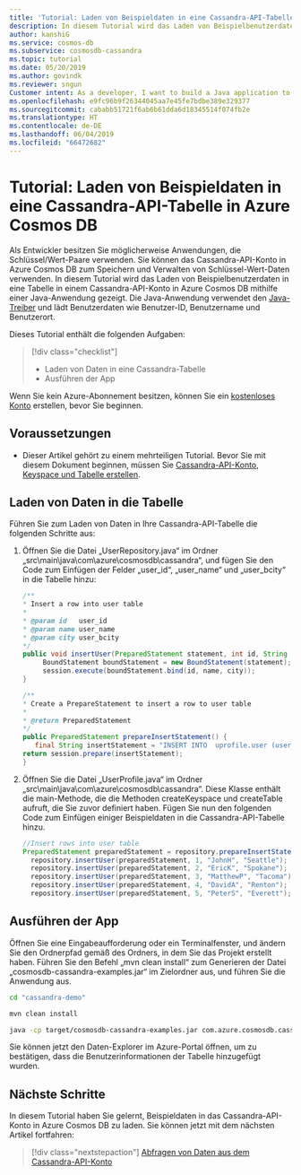 ```yaml
---
title: 'Tutorial: Laden von Beispieldaten in eine Cassandra-API-Tabelle in Azure Cosmos DB mit einer Java-Anwendung'
description: In diesem Tutorial wird das Laden von Beispielbenutzerdaten in eine Cassandra-API-Tabelle in Azure Cosmos DB mithilfe einer Java-Anwendung gezeigt.
author: kanshiG
ms.service: cosmos-db
ms.subservice: cosmosdb-cassandra
ms.topic: tutorial
ms.date: 05/20/2019
ms.author: govindk
ms.reviewer: sngun
Customer intent: As a developer, I want to build a Java application to load data to a Cassandra API table in Azure Cosmos DB so that customers can store and manage the key/value data and utilize the global distribution, elastic scaling, multi-master, and other capabilities offered by Azure Cosmos DB.
ms.openlocfilehash: e9fc96b9f26344045aa7e45fe7bdbe389e329377
ms.sourcegitcommit: cababb51721f6ab6b61dda6d18345514f074fb2e
ms.translationtype: HT
ms.contentlocale: de-DE
ms.lasthandoff: 06/04/2019
ms.locfileid: "66472682"
---
```

# <a name="tutorial-load-sample-data-into-a-cassandra-api-table-in-azure-cosmos-db"></a>Tutorial: Laden von Beispieldaten in eine Cassandra-API-Tabelle in Azure Cosmos DB

Als Entwickler besitzen Sie möglicherweise Anwendungen, die Schlüssel/Wert-Paare verwenden. Sie können das Cassandra-API-Konto in Azure Cosmos DB zum Speichern und Verwalten von Schlüssel-Wert-Daten verwenden. In diesem Tutorial wird das Laden von Beispielbenutzerdaten in eine Tabelle in einem Cassandra-API-Konto in Azure Cosmos DB mithilfe einer Java-Anwendung gezeigt. Die Java-Anwendung verwendet den [Java-Treiber](https://github.com/datastax/java-driver) und lädt Benutzerdaten wie Benutzer-ID, Benutzername und Benutzerort. 

Dieses Tutorial enthält die folgenden Aufgaben:

> [!div class="checklist"]
> * Laden von Daten in eine Cassandra-Tabelle
> * Ausführen der App

Wenn Sie kein Azure-Abonnement besitzen, können Sie ein [kostenloses Konto](https://azure.microsoft.com/free/?WT.mc_id=A261C142F) erstellen, bevor Sie beginnen.

## <a name="prerequisites"></a>Voraussetzungen

* Dieser Artikel gehört zu einem mehrteiligen Tutorial. Bevor Sie mit diesem Dokument beginnen, müssen Sie [Cassandra-API-Konto, Keyspace und Tabelle erstellen](create-cassandra-api-account-java.md).   

## <a name="load-data-into-the-table"></a>Laden von Daten in die Tabelle

Führen Sie zum Laden von Daten in Ihre Cassandra-API-Tabelle die folgenden Schritte aus:

1. Öffnen Sie die Datei „UserRepository.java“ im Ordner „src\main\java\com\azure\cosmosdb\cassandra“, und fügen Sie den Code zum Einfügen der Felder „user_id“, „user_name“ und „user_bcity“ in die Tabelle hinzu:

   ```java
   /**
   * Insert a row into user table
   *
   * @param id   user_id
   * @param name user_name
   * @param city user_bcity
   */
   public void insertUser(PreparedStatement statement, int id, String name, String city) {
        BoundStatement boundStatement = new BoundStatement(statement);
        session.execute(boundStatement.bind(id, name, city));
   }

   /**
   * Create a PrepareStatement to insert a row to user table
   *
   * @return PreparedStatement
   */
   public PreparedStatement prepareInsertStatement() {
      final String insertStatement = "INSERT INTO  uprofile.user (user_id, user_name , user_bcity) VALUES (?,?,?)";
   return session.prepare(insertStatement);
   }
   ```
 
2. Öffnen Sie die Datei „UserProfile.java“ im Ordner „src\main\java\com\azure\cosmosdb\cassandra“. Diese Klasse enthält die main-Methode, die die Methoden createKeyspace und createTable aufruft, die Sie zuvor definiert haben. Fügen Sie nun den folgenden Code zum Einfügen einiger Beispieldaten in die Cassandra-API-Tabelle hinzu.

   ```java
   //Insert rows into user table
   PreparedStatement preparedStatement = repository.prepareInsertStatement();
     repository.insertUser(preparedStatement, 1, "JohnH", "Seattle");
     repository.insertUser(preparedStatement, 2, "EricK", "Spokane");
     repository.insertUser(preparedStatement, 3, "MatthewP", "Tacoma");
     repository.insertUser(preparedStatement, 4, "DavidA", "Renton");
     repository.insertUser(preparedStatement, 5, "PeterS", "Everett");
   ```

## <a name="run-the-app"></a>Ausführen der App

Öffnen Sie eine Eingabeaufforderung oder ein Terminalfenster, und ändern Sie den Ordnerpfad gemäß des Ordners, in dem Sie das Projekt erstellt haben. Führen Sie den Befehl „mvn clean install“ zum Generieren der Datei „cosmosdb-cassandra-examples.jar“ im Zielordner aus, und führen Sie die Anwendung aus. 

```bash
cd "cassandra-demo"

mvn clean install

java -cp target/cosmosdb-cassandra-examples.jar com.azure.cosmosdb.cassandra.examples.UserProfile
```

Sie können jetzt den Daten-Explorer im Azure-Portal öffnen, um zu bestätigen, dass die Benutzerinformationen der Tabelle hinzugefügt wurden.
    
## <a name="next-steps"></a>Nächste Schritte

In diesem Tutorial haben Sie gelernt, Beispieldaten in das Cassandra-API-Konto in Azure Cosmos DB zu laden. Sie können jetzt mit dem nächsten Artikel fortfahren:

> [!div class="nextstepaction"]
> [Abfragen von Daten aus dem Cassandra-API-Konto](cassandra-api-query-data.md)

